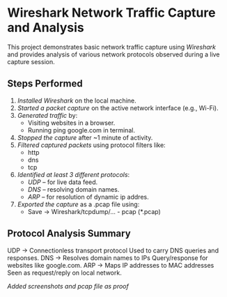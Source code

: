 # Wireshark Network Traffic Capture and Analysis

This project demonstrates basic network traffic capture using *Wireshark* and provides analysis of various network protocols observed during a live capture session.


## Steps Performed

1. *Installed Wireshark* on the local machine.
2. *Started a packet capture* on the active network interface (e.g., Wi-Fi).
3. *Generated traffic* by:
   - Visiting websites in a browser.
   - Running ping google.com in terminal.
4. *Stopped the capture* after ~1 minute of activity.
5. *Filtered captured packets* using protocol filters like:
   - http
   - dns
   - tcp
6. *Identified at least 3 different protocols*:
   - *UDP* – for live data feed.
   - *DNS* – resolving domain names.
   - *ARP* – for resolution of dynamic ip addres.
7. *Exported the capture* as a .pcap file using:
   - Save → Wireshark/tcpdump/... - pcap (*.pcap)

## Protocol Analysis Summary

UDP ->	Connectionless transport protocol	Used to carry DNS queries and responses.
DNS ->	Resolves domain names to IPs	Query/response for websites like google.com.
ARP ->	Maps IP addresses to MAC addresses	Seen as request/reply on local network.


*Added screenshots and pcap file as proof*
